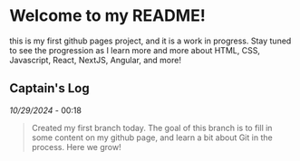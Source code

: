 # Welcome to my README!

this is my first github pages project, and it is a work in progress.  Stay tuned to see the progression as I learn more and more about HTML, CSS, Javascript, React, NextJS, Angular, and more!

## Captain's Log

*10/29/2024* - 00:18
> Created my first branch today.  The goal of this branch is to fill in some content on my github page, and learn a bit about Git in the process.  Here we grow!